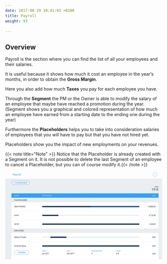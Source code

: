 ```yaml
---
date: 2017-08-29 10:41:03 +0200
title: Payroll
weight: 93

---
```



## Overview

Payroll is the section where you can find the list of all your employees and their salaries.

It is useful because it shows how much it cost an employee in the year’s months, in order to obtain the **Gross Margin**.

Here you also add how much **Taxes** you pay for each employee you have.

Through the **Segment** the PM or the Owner is able to modify the salary of an employee that maybe have reached a promotion during the year. (Segment shows you a graphical and colored representation of how much an employee have earned from a starting date to the ending one during the year)

Furthermore the **Placeholders** helps you to take into consideration salaries of employees that you will have to pay but that you have not hired yet.

Placeholders show you the impact of new employments on your revenues.

{{< note title="Note" >}} Notice that the Placeholder is already created with a Segment on it. It is not possible to delete the last Segment of an employee to cancel a Placeholder, but you can of course modify it.{{< /note >}}

![](/uploads/2017/08/30/Payroll2.png)

